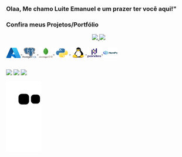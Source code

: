 ### Olaa, Me chamo Luite Emanuel e um prazer ter você aqui!" 
### Confira meus Projetos/Portfólio 

<div align="center">
  <a href="https://github.com/luiteemanuel">
  <img height="180em" src="https://github-readme-stats.vercel.app/api?username=luiteemanuel&show_icons=true&theme=nightowl&include_all_commits=true&count_private=true"/>
  <img height="180em" src="https://github-readme-stats.vercel.app/api/top-langs/?username=luiteemanuel&layout=compact&langs_count=7&theme=nightowl"/>
</div>
<div style="display: inline_block"><br>
  <img align="center" alt="luite-azure" height="30" width="40" src="https://github.com/devicons/devicon/blob/master/icons/azure/azure-original.svg">
  <img align="center" alt="luite-sql" height="30" width="40" src="https://github.com/devicons/devicon/blob/master/icons/postgresql/postgresql-original-wordmark.svg">
   <img align="center" alt="luite-sql" height="30" width="40" src="https://github.com/devicons/devicon/blob/master/icons/mongodb/mongodb-original-wordmark.svg">
   <img align="center" alt="luite-Python" height="30" width="40" src="https://raw.githubusercontent.com/devicons/devicon/master/icons/python/python-original.svg">
   <img align="center" alt="luite-linux" height="30" width="40" src="https://github.com/devicons/devicon/blob/master/icons/linux/linux-original.svg">
    <img align="center" alt="luite-pandas" height="30" width="40" src="https://github.com/devicons/devicon/blob/master/icons/pandas/pandas-original-wordmark.svg">
    <img align="center" alt="luite-numpy" height="30" width="40" src="https://github.com/devicons/devicon/blob/master/icons/numpy/numpy-original-wordmark.svg">
</div>

  ##

<div> 
  <a href="https://instagram.com/luiteemanuel" target="_blank"><img src="https://img.shields.io/badge/-Instagram-%23E4405F?style=for-the-badge&logo=instagram&logoColor=white" target="_blank"></a>
  <a href = "mailto:luite8555@gmail.com"><img src="https://img.shields.io/badge/-Gmail-%23333?style=for-the-badge&logo=gmail&logoColor=white" target="_blank"></a>
  <a href="https://www.linkedin.com/in/luite-emanuel/" target="_blank"><img src="https://img.shields.io/badge/-LinkedIn-%230077B5?style=for-the-badge&logo=linkedin&logoColor=white" target="_blank"></a> 

  ![Snake animation](https://github.com/rafaballerini/rafaballerini/blob/output/github-contribution-grid-snake.svg)

</div>

